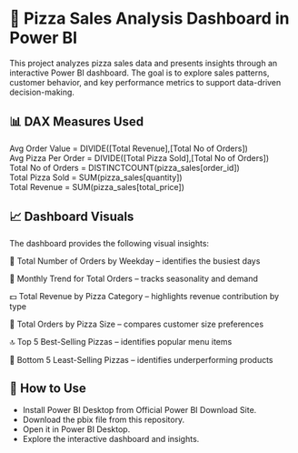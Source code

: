 
# 🍕 Pizza Sales Analysis Dashboard in Power BI

This project analyzes pizza sales data and presents insights through an interactive Power BI dashboard. The goal is to explore sales patterns, customer behavior, and key performance metrics to support data-driven decision-making.



## 📊 DAX Measures Used

Avg Order Value = DIVIDE([Total Revenue],[Total No of Orders])  
Avg Pizza Per Order = DIVIDE([Total Pizza Sold],[Total No of Orders])  
Total No of Orders = DISTINCTCOUNT(pizza_sales[order_id])  
Total Pizza Sold = SUM(pizza_sales[quantity])  
Total Revenue = SUM(pizza_sales[total_price])  

## 📈 Dashboard Visuals

The dashboard provides the following visual insights:

📅 Total Number of Orders by Weekday – identifies the busiest days

📆 Monthly Trend for Total Orders – tracks seasonality and demand

💵 Total Revenue by Pizza Category – highlights revenue contribution by type

🥧 Total Orders by Pizza Size – compares customer size preferences

🔝 Top 5 Best-Selling Pizzas – identifies popular menu items

🔻 Bottom 5 Least-Selling Pizzas – identifies underperforming products
   
## 🚀 How to Use

- Install Power BI Desktop from Official Power BI Download Site.
- Download the pbix file from this repository.
- Open it in Power BI Desktop.
- Explore the interactive dashboard and insights.

